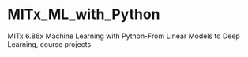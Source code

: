 # MITx_ML_with_Python
MITx 6.86x Machine Learning with Python-From Linear Models to Deep Learning, course projects
